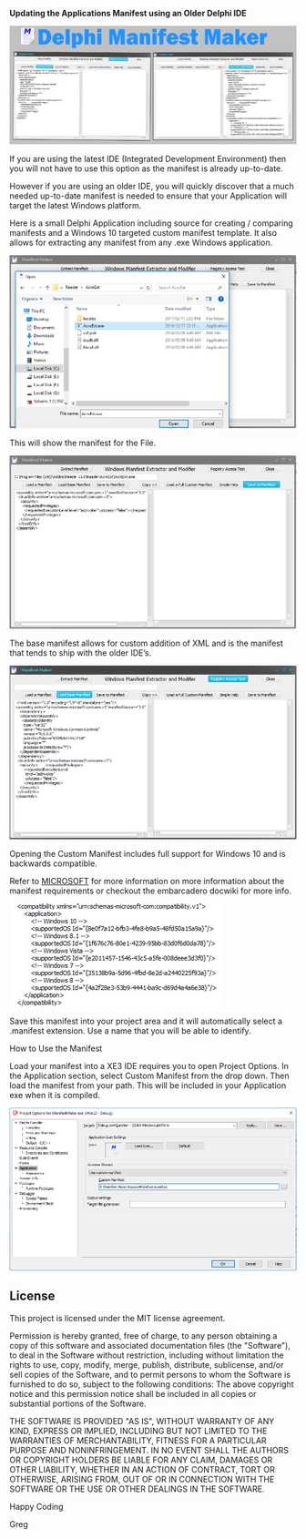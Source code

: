 **Updating the Applications Manifest using an Older Delphi IDE**

![](media/1f6157c451091cbd0fcf813c31b24be1.png)

If you are using the latest IDE (Integrated Development Environment) then you
will not have to use this option as the manifest is already up-to-date.

However if you are using an older IDE, you will quickly discover that a much
needed up-to-date manifest is needed to ensure that your Application will target
the latest Windows platform.

Here is a small Delphi Application including source for creating / comparing
manifests and a Windows 10 targeted custom manifest template. It also allows for
extracting any manifest from any .exe Windows application.

![](media/0424bb9783cd79d8a2c40521c7c2742b.png)

This will show the manifest for the File.

![](media/8ca12ba94df2f7e9de0d40f981edb2c0.png)

The base manifest allows for custom addition of XML and is the manifest that
tends to ship with the older IDE’s.

![](media/bc0ad65de684c90b33ba4b5393cbeb8e.png)

Opening the Custom Manifest includes full support for Windows 10 and is
backwards compatible.

Refer to
[MICROSOFT](https://msdn.microsoft.com/en-us/library/windows/desktop/dn481241(v=vs.85).aspx/)
for more information on more information about the manifest requirements or
checkout the embarcadero docwiki for more info.

![](media/0baa15a797b30141ba04093c0a6acb39.png)

Save this manifest into your project area and it will automatically select a
.manifest extension. Use a name that you will be able to identify.

How to Use the Manifest

Load your manifest into a XE3 IDE requires you to open Project Options. In the
Application section, select Custom Manifest from the drop down. Then load the
manifest from your path. This will be included in your Application exe when it
is compiled.

![](media/9657efaab4a746b95f84a90472e2e3a0.png)

License
-------

This project is licensed under the MIT license agreement.

Permission is hereby granted, free of charge, to any person obtaining a copy of
this software and associated documentation files (the "Software"), to deal in
the Software without restriction, including without limitation the rights to
use, copy, modify, merge, publish, distribute, sublicense, and/or sell copies of
the Software, and to permit persons to whom the Software is furnished to do so,
subject to the following conditions: The above copyright notice and this
permission notice shall be included in all copies or substantial portions of the
Software.

THE SOFTWARE IS PROVIDED "AS IS", WITHOUT WARRANTY OF ANY KIND, EXPRESS OR
IMPLIED, INCLUDING BUT NOT LIMITED TO THE WARRANTIES OF MERCHANTABILITY, FITNESS
FOR A PARTICULAR PURPOSE AND NONINFRINGEMENT. IN NO EVENT SHALL THE AUTHORS OR
COPYRIGHT HOLDERS BE LIABLE FOR ANY CLAIM, DAMAGES OR OTHER LIABILITY, WHETHER
IN AN ACTION OF CONTRACT, TORT OR OTHERWISE, ARISING FROM, OUT OF OR IN
CONNECTION WITH THE SOFTWARE OR THE USE OR OTHER DEALINGS IN THE SOFTWARE.



Happy Coding

Greg
